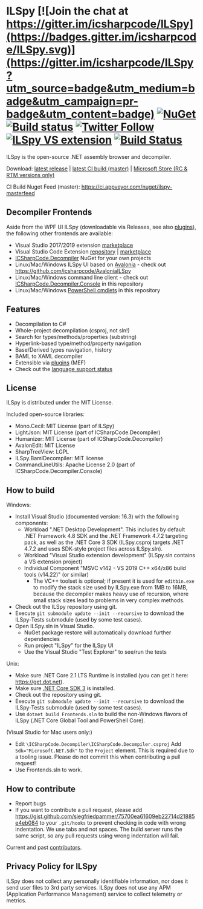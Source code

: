 # ILSpy [![Join the chat at https://gitter.im/icsharpcode/ILSpy](https://badges.gitter.im/icsharpcode/ILSpy.svg)](https://gitter.im/icsharpcode/ILSpy?utm_source=badge&utm_medium=badge&utm_campaign=pr-badge&utm_content=badge) [![NuGet](https://img.shields.io/nuget/v/ICSharpCode.Decompiler.svg)](https://nuget.org/packages/ICSharpCode.Decompiler) [![Build status](https://ci.appveyor.com/api/projects/status/imgec05g0wwv25ij/branch/master?svg=true)](https://ci.appveyor.com/project/icsharpcode/ilspy/branch/master) [![Twitter Follow](https://img.shields.io/twitter/follow/ILSpy.svg?label=Follow%20@ILSpy)](https://twitter.com/ilspy) [![ILSpy VS extension](https://img.shields.io/badge/VS%20Extension-ILSpy-blue.svg)](https://visualstudiogallery.msdn.microsoft.com/8ef1d688-f80c-4380-8004-2ec7f814e7de) [![Build Status](https://icsharpcode.visualstudio.com/icsharpcode-pipelines/_apis/build/status/icsharpcode.ILSpy?branchName=master)](https://icsharpcode.visualstudio.com/icsharpcode-pipelines/_build/latest?definitionId=1&branchName=master)

ILSpy is the open-source .NET assembly browser and decompiler.

Download: [latest release](https://github.com/icsharpcode/ILSpy/releases) | [latest CI build (master)](https://ci.appveyor.com/api/projects/icsharpcode/ilspy/artifacts/ILSpy_binaries.zip?branch=master&job=Configuration%3A+Release) | [Microsoft Store (RC & RTM versions only)](https://www.microsoft.com/store/apps/9MXFBKFVSQ13)

CI Build Nuget Feed (master): https://ci.appveyor.com/nuget/ilspy-masterfeed

Decompiler Frontends
-------

Aside from the WPF UI ILSpy (downloadable via Releases, see also [plugins](https://github.com/icsharpcode/ILSpy/wiki/Plugins)), the following other frontends are available:

* Visual Studio 2017/2019 extension [marketplace](https://marketplace.visualstudio.com/items?itemName=SharpDevelopTeam.ILSpy)
* Visual Studio Code Extension [repository](https://github.com/icsharpcode/ilspy-vscode) | [marketplace](https://marketplace.visualstudio.com/items?itemName=icsharpcode.ilspy-vscode)
* [ICSharpCode.Decompiler](https://www.nuget.org/packages/ICSharpCode.Decompiler/) NuGet for your own projects
* Linux/Mac/Windows ILSpy UI based on [Avalonia](http://www.avaloniaui.net/) - check out https://github.com/icsharpcode/AvaloniaILSpy
* Linux/Mac/Windows command line client - check out [ICSharpCode.Decompiler.Console](ICSharpCode.Decompiler.Console) in this repository
* Linux/Mac/Windows [PowerShell cmdlets](ICSharpCode.Decompiler.PowerShell) in this repository

Features
-------

 * Decompilation to C#
 * Whole-project decompilation (csproj, not sln!)
 * Search for types/methods/properties (substring)
 * Hyperlink-based type/method/property navigation
 * Base/Derived types navigation, history
 * BAML to XAML decompiler
 * Extensible via [plugins](https://github.com/icsharpcode/ILSpy/wiki/Plugins) (MEF)
 * Check out the [language support status](https://github.com/icsharpcode/ILSpy/issues/829)

License
-------

ILSpy is distributed under the MIT License.

Included open-source libraries:
 * Mono.Cecil: MIT License (part of ILSpy)
 * LightJson: MIT License (part of ICSharpCode.Decompiler)
 * Humanizer: MIT License (part of ICSharpCode.Decompiler)
 * AvalonEdit: MIT License
 * SharpTreeView: LGPL
 * ILSpy.BamlDecompiler: MIT license
 * CommandLineUtils: Apache License 2.0 (part of ICSharpCode.Decompiler.Console)

How to build
------------

Windows:
- Install Visual Studio (documented version: 16.3) with the following components:
  - Workload ".NET Desktop Development". This includes by default .NET Framework 4.8 SDK and the .NET Framework 4.7.2 targeting pack, as well as the .NET Core 3 SDK (ILSpy.csproj targets .NET 4.7.2 and uses SDK-style project files across ILSpy.sln).
  - Workload "Visual Studio extension development" (ILSpy.sln contains a VS extension project)
  - Individual Component "MSVC v142 - VS 2019 C++ x64/x86 build tools (v14.22)" (or similar)
    - The VC++ toolset is optional; if present it is used for `editbin.exe` to modify the stack size used by ILSpy.exe from 1MB to 16MB, because the decompiler makes heavy use of recursion, where small stack sizes lead to problems in very complex methods.
- Check out the ILSpy repository using git.
- Execute `git submodule update --init --recursive` to download the ILSpy-Tests submodule (used by some test cases).
- Open ILSpy.sln in Visual Studio.
  - NuGet package restore will automatically download further dependencies
  - Run project "ILSpy" for the ILSpy UI
  - Use the Visual Studio "Test Explorer" to see/run the tests

Unix:
- Make sure .NET Core 2.1 LTS Runtime is installed (you can get it here: https://get.dot.net).
- Make sure [.NET Core SDK 3](https://dotnet.microsoft.com/download/dotnet-core) is installed.
- Check out the repository using git.
- Execute `git submodule update --init --recursive` to download the ILSpy-Tests submodule (used by some test cases).
- Use `dotnet build Frontends.sln` to build the non-Windows flavors of ILSpy (.NET Core Global Tool and PowerShell Core).

(Visual Studio for Mac users only:)
- Edit `\ICSharpCode.Decompiler\ICSharpCode.Decompiler.csproj`
  Add `Sdk="Microsoft.NET.Sdk"` to the `Project` element.
  This is required due to a tooling issue.
  Please do not commit this when contributing a pull request!
- Use Frontends.sln to work.

How to contribute
-----------------

- Report bugs
- If you want to contribute a pull request, please add https://gist.github.com/siegfriedpammer/75700ea61609eb22714d21885e4eb084 to your `.git/hooks` to prevent checking in code with wrong indentation. We use tabs and not spaces. The build server runs the same script, so any pull requests using wrong indentation will fail.

Current and past [contributors](https://github.com/icsharpcode/ILSpy/graphs/contributors).

Privacy Policy for ILSpy
------------------------

ILSpy does not collect any personally identifiable information, nor does it send user files to 3rd party services. 
ILSpy does not use any APM (Application Performance Management) service to collect telemetry or metrics.
